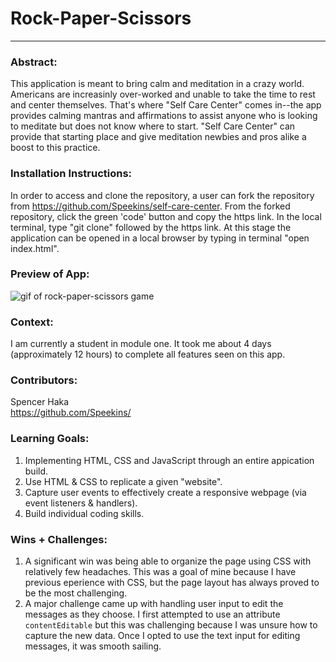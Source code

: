 # Rock-Paper-Scissors 
______________________________________________________  

### Abstract:
[//]: <> (Briefly describe what you built and its features. What problem is the app solving? How does this application solve that problem?)
This application is meant to bring calm and meditation in a crazy world. Americans are increasinly over-worked and unable to take the time to rest and center themselves. That's where "Self Care Center" comes in--the app provides calming mantras and affirmations to assist anyone who is looking to meditate but does not know where to start. "Self Care Center" can provide that starting place and give meditation newbies and pros alike a boost to this practice.

### Installation Instructions:
[//]: <> (What steps does a person have to take to get your app cloned down and running?)
In order to access and clone the repository, a user can fork the repository from https://github.com/Speekins/self-care-center. From the forked repository, click the green 'code' button and copy the https link. In the local terminal, type "git clone" followed by the https link. At this stage the application can be opened in a local browser by typing in terminal "open index.html".

### Preview of App:
[//]: <> (Provide ONE gif or screenshot of your application - choose the "coolest" piece of functionality to show off.)
![gif of rock-paper-scissors game](https://videoapi-muybridge.vimeocdn.com/animated-thumbnails/image/116e35f3-5aa5-47b1-84c6-86dc64b155b8.gif?ClientID=vimeo-core-prod&Date=1664232343&Signature=296c3038f283fb25e777000eb983c821ca012f28)

### Context:
[//]: <> (Give some context for the project here. How long did you have to work on it? How far into the Turing program are you?)
I am currently a student in module one. It took me about 4 days (approximately 12 hours) to complete all features seen on this app.

### Contributors:
[//]: <> (Who worked on this application? Link to their GitHubs.)
Spencer Haka<br>
https://github.com/Speekins/

### Learning Goals:
[//]: <> (What were the learning goals of this project? What tech did you work with?)
1. Implementing HTML, CSS and JavaScript through an entire appication build.
2. Use HTML & CSS to replicate a given "website".
3. Capture user events to effectively create a responsive webpage (via event listeners & handlers).
4. Build individual coding skills.

### Wins + Challenges:
[//]: <> (What are 2-3 wins you have from this project? What were some challenges you faced - and how did you get over them?)
1. A significant win was being able to organize the page using CSS with relatively few headaches. This was a goal of mine because I have previous eperience with CSS, but the page layout has always proved to be the most challenging.
2. A major challenge came up with handling user input to edit the messages as they choose. I first attempted to use an attribute `contentEditable` but this was challenging because I was unsure how to capture the new data. Once I opted to use the text input for editing messages, it was smooth sailing.
